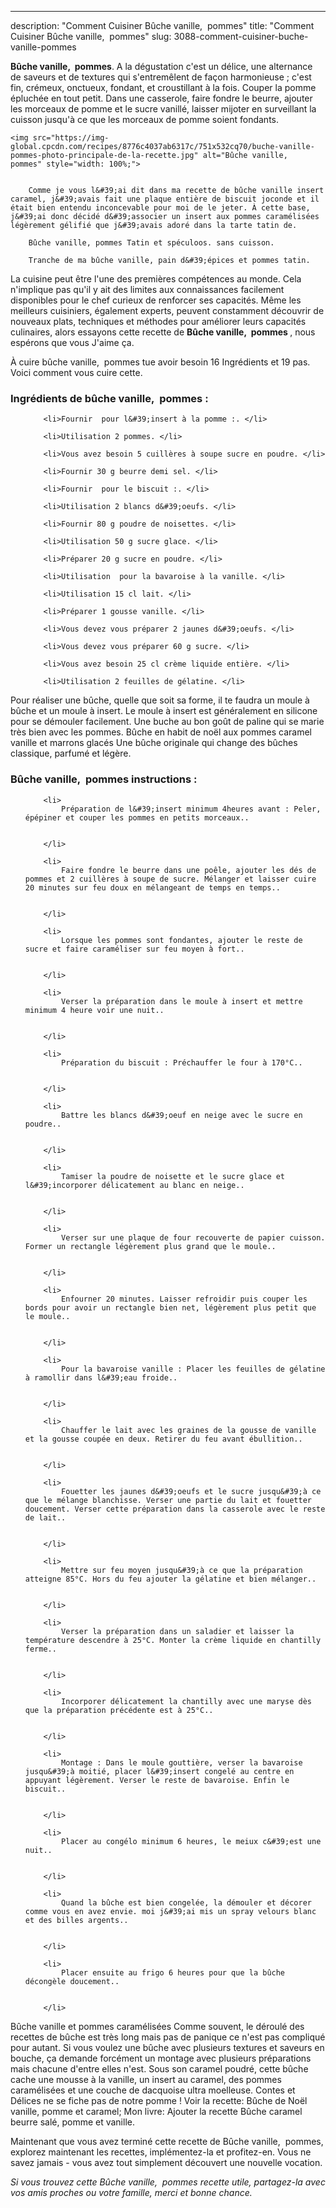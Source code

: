 ---
description: "Comment Cuisiner Bûche vanille,  pommes"
title: "Comment Cuisiner Bûche vanille,  pommes"
slug: 3088-comment-cuisiner-buche-vanille-pommes

<p>
	<strong>Bûche vanille,  pommes</strong>. 
	A la dégustation c&#39;est un délice, une alternance de saveurs et de textures qui s&#39;entremêlent de façon harmonieuse ; c&#39;est fin, crémeux, onctueux, fondant, et croustillant à la fois. Couper la pomme épluchée en tout petit. Dans une casserole, faire fondre le beurre, ajouter les morceaux de pomme et le sucre vanillé, laisser mijoter en surveillant la cuisson jusqu&#39;à ce que les morceaux de pomme soient fondants.
</p>
<p>
	
	<img src="https://img-global.cpcdn.com/recipes/8776c4037ab6317c/751x532cq70/buche-vanille-pommes-photo-principale-de-la-recette.jpg" alt="Bûche vanille,  pommes" style="width: 100%;">
	
	
		Comme je vous l&#39;ai dit dans ma recette de bûche vanille insert caramel, j&#39;avais fait une plaque entière de biscuit joconde et il était bien entendu inconcevable pour moi de le jeter. À cette base, j&#39;ai donc décidé d&#39;associer un insert aux pommes caramélisées légèrement gélifié que j&#39;avais adoré dans la tarte tatin de.
	
		Bûche vanille, pommes Tatin et spéculoos. sans cuisson.
	
		Tranche de ma bûche vanille, pain d&#39;épices et pommes tatin.
	
</p>

La cuisine peut être l'une des premières compétences au monde. Cela n'implique pas qu'il y ait des limites aux connaissances facilement disponibles pour le chef curieux de renforcer ses capacités. Même les meilleurs cuisiniers, également experts, peuvent constamment découvrir de nouveaux plats, techniques et méthodes pour améliorer leurs capacités culinaires, alors essayons cette recette de <strong> Bûche vanille,  pommes </strong>, nous espérons que vous J'aime ça.

<!--inarticleads1-->

À cuire bûche vanille,  pommes tue avoir besoin 16 Ingrédients et 19 pas. Voici comment vous cuire cette.

<h3>Ingrédients de bûche vanille,  pommes :</h3>

<ol>
	
		<li>Fournir  pour l&#39;insert à la pomme :. </li>
	
		<li>Utilisation 2 pommes. </li>
	
		<li>Vous avez besoin 5 cuillères à soupe sucre en poudre. </li>
	
		<li>Fournir 30 g beurre demi sel. </li>
	
		<li>Fournir  pour le biscuit :. </li>
	
		<li>Utilisation 2 blancs d&#39;oeufs. </li>
	
		<li>Fournir 80 g poudre de noisettes. </li>
	
		<li>Utilisation 50 g sucre glace. </li>
	
		<li>Préparer 20 g sucre en poudre. </li>
	
		<li>Utilisation  pour la bavaroise à la vanille. </li>
	
		<li>Utilisation 15 cl lait. </li>
	
		<li>Préparer 1 gousse vanille. </li>
	
		<li>Vous devez vous préparer 2 jaunes d&#39;oeufs. </li>
	
		<li>Vous devez vous préparer 60 g sucre. </li>
	
		<li>Vous avez besoin 25 cl crème liquide entière. </li>
	
		<li>Utilisation 2 feuilles de gélatine. </li>
	
</ol>

Pour réaliser une bûche, quelle que soit sa forme, il te faudra un moule à bûche et un moule à insert. Le moule à insert est généralement en silicone pour se démouler facilement. Une buche au bon goût de paline qui se marie très bien avec les pommes. Bûche en habit de noël aux pommes caramel vanille et marrons glacés Une bûche originale qui change des bûches classique, parfumé et légère. 

<!--inarticleads2-->

<h3>Bûche vanille,  pommes instructions :</h3>

<ol>
	
		<li>
			Préparation de l&#39;insert minimum 4heures avant : Peler, épépiner et couper les pommes en petits morceaux..
			
			
		</li>
	
		<li>
			Faire fondre le beurre dans une poêle, ajouter les dés de pommes et 2 cuillères à soupe de sucre. Mélanger et laisser cuire 20 minutes sur feu doux en mélangeant de temps en temps..
			
			
		</li>
	
		<li>
			Lorsque les pommes sont fondantes, ajouter le reste de sucre et faire caraméliser sur feu moyen à fort..
			
			
		</li>
	
		<li>
			Verser la préparation dans le moule à insert et mettre minimum 4 heure voir une nuit..
			
			
		</li>
	
		<li>
			Préparation du biscuit : Préchauffer le four à 170°C..
			
			
		</li>
	
		<li>
			Battre les blancs d&#39;oeuf en neige avec le sucre en poudre..
			
			
		</li>
	
		<li>
			Tamiser la poudre de noisette et le sucre glace et l&#39;incorporer délicatement au blanc en neige..
			
			
		</li>
	
		<li>
			Verser sur une plaque de four recouverte de papier cuisson. Former un rectangle légèrement plus grand que le moule..
			
			
		</li>
	
		<li>
			Enfourner 20 minutes. Laisser refroidir puis couper les bords pour avoir un rectangle bien net, légèrement plus petit que le moule..
			
			
		</li>
	
		<li>
			Pour la bavaroise vanille : Placer les feuilles de gélatine à ramollir dans l&#39;eau froide..
			
			
		</li>
	
		<li>
			Chauffer le lait avec les graines de la gousse de vanille et la gousse coupée en deux. Retirer du feu avant ébullition..
			
			
		</li>
	
		<li>
			Fouetter les jaunes d&#39;oeufs et le sucre jusqu&#39;à ce que le mélange blanchisse. Verser une partie du lait et fouetter doucement. Verser cette préparation dans la casserole avec le reste de lait..
			
			
		</li>
	
		<li>
			Mettre sur feu moyen jusqu&#39;à ce que la préparation atteigne 85°C. Hors du feu ajouter la gélatine et bien mélanger..
			
			
		</li>
	
		<li>
			Verser la préparation dans un saladier et laisser la température descendre à 25°C. Monter la crème liquide en chantilly ferme..
			
			
		</li>
	
		<li>
			Incorporer délicatement la chantilly avec une maryse dès que la préparation précédente est à 25°C..
			
			
		</li>
	
		<li>
			Montage : Dans le moule gouttière, verser la bavaroise jusqu&#39;à moitié, placer l&#39;insert congelé au centre en appuyant légèrement. Verser le reste de bavaroise. Enfin le biscuit..
			
			
		</li>
	
		<li>
			Placer au congélo minimum 6 heures, le meiux c&#39;est une nuit..
			
			
		</li>
	
		<li>
			Quand la bûche est bien congelée, la démouler et décorer comme vous en avez envie. moi j&#39;ai mis un spray velours blanc et des billes argents..
			
			
		</li>
	
		<li>
			Placer ensuite au frigo 6 heures pour que la bûche décongèle doucement..
			
			
		</li>
	
</ol>

Bûche vanille et pommes caramélisées Comme souvent, le déroulé des recettes de bûche est très long mais pas de panique ce n&#39;est pas compliqué pour autant. Si vous voulez une bûche avec plusieurs textures et saveurs en bouche, ça demande forcément un montage avec plusieurs préparations mais chacune d&#39;entre elles n&#39;est. Sous son caramel poudré, cette bûche cache une mousse à la vanille, un insert au caramel, des pommes caramélisées et une couche de dacquoise ultra moelleuse. Contes et Délices ne se fiche pas de notre pomme ! Voir la recette: Bûche de Noël vanille, pomme et caramel; Mon livre: Ajouter la recette Bûche caramel beurre salé, pomme et vanille. 

<!--inarticleads1-->

<p>
Maintenant que vous avez terminé cette recette de Bûche vanille,  pommes, explorez maintenant les recettes, implémentez-la et profitez-en. Vous ne savez jamais - vous avez tout simplement découvert une nouvelle vocation.
</p>

<p>
<i>Si vous trouvez cette Bûche vanille,  pommes recette utile, partagez-la avec vos amis proches ou votre famille, merci et bonne chance.</i>
</p>
